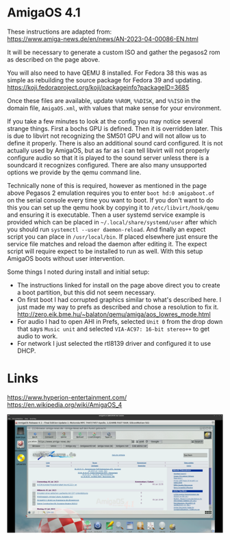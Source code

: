 # AmigaOS 4.1

These instructions are adapted from:  
https://www.amiga-news.de/en/news/AN-2023-04-00086-EN.html  

It will be necessary to generate a custom ISO and gather the pegasos2 rom as described on the page above.  
  
You will also need to have QEMU 8 installed. For Fedora 38 this was as simple as rebuilding the source package for Fedora 39 and updating.  
https://koji.fedoraproject.org/koji/packageinfo?packageID=3685
  
Once these files are available, update `%%ROM`, `%%DISK`, and `%%ISO` in the domain file, `AmigaOS.xml`, with values that make sense for your environment.  
  
If you take a few minutes to look at the config you may notice several strange things. First a bochs GPU is defined. Then it is overridden later. This is due to libvirt not recognizing the SM501 GPU and will not allow us to define it properly. There is also an additional sound card configured. It is not actually used by AmigaOS, but as far as I can tell libvirt will not properly configure audio so that it is played to the sound server unless there is a soundcard it recognizes configured. There are also many unsupported options we provide by the qemu command line.  
  
Technically none of this is required, however as mentioned in the page above Pegasos 2 emulation requires you to enter `boot hd:0 amigaboot.of` on the serial console every time you want to boot. If you don't want to do this you can set up the qemu hook by copying it to `/etc/libvirt/hook/qemu` and ensuring it is executable. Then a user systemd service example is provided which can be placed in `~/.local/share/systemd/user` after which you should run `systemctl --user daemon-reload`. And finally an expect script you can place in `/usr/local/bin`. If placed elsewhere just ensure the service file matches and reload the daemon after editing it. The expect script will require expect to be installed to run as well. With this setup AmigaOS boots without user intervention. 
  
Some things I noted during install and initial setup:
- The instructions linked for install on the page above direct you to create a boot partition, but this did not seem necessary.
- On first boot I had corrupted graphics similar to what's described here. I just made my way to prefs as described and chose a resolution to fix it.  
http://zero.eik.bme.hu/~balaton/qemu/amiga/aos_lowres_mode.html  
- For audio I had to open AHI in Prefs, selected `Unit 0` from the drop down that says `Music unit` and selected `VIA-AC97: 16-bit stereo++` to get audio to work.
- For network I just selected the rtl8139 driver and configured it to use DHCP.

# Links
https://www.hyperion-entertainment.com/  
https://en.wikipedia.org/wiki/AmigaOS_4  
  
![screenshot](https://github.com/jmontleon/libvirt-configs/blob/main/AmigaOS/screenshot.png?raw=true)
